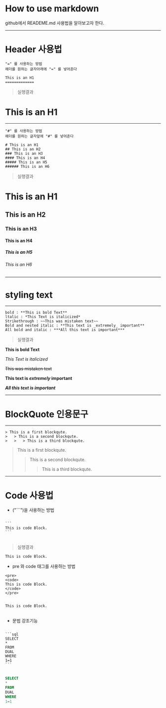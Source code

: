 # How to use markdown

github에서 READEME.md 사용법을 알아보고자 한다.

------------------
# Header 사용법

```
"=" 를 사용하는 방법
헤더를 원하는 글자아래에 "=" 를 넣어준다

This is an H1
=============
```

> 실행결과

This is an H1
========

------------------

```
"#" 를 사용하는 방법
헤더를 원하는 글자앞에 "#" 를 넣어준다

# This is an H1
## This is an H2
### This is an H3
#### This is an H4
##### This is an H5
###### This is an H6
```

> 실행결과

# This is an H1
## This is an H2
### This is an H3
#### This is an H4
##### This is an H5
###### This is an H6

------------------

# styling text

------------------

```
bold : **This is bold Text**
ltalic : *This Text is italicized*
Strikethrough : ~~This was mistaken text~~
Bold and nested italic : **This text is _extremely_ important**
All bold and italic : ***All this text is important***
```
> 실행결과

**This is bold Text**

*This Text is italicized*

~~This was mistaken text~~

**This text is _extremely_ important**

***All this text is important***

------------------

# BlockQuote 인용문구

------------------
```
> This is a first blockqute.
>	> This is a second blockqute.
>	>	> This is a third blockqute.
```

> This is a first blockqute.
>	> This is a second blockqute.
>	>	> This is a third blockqute.

------------------

# Code 사용법

* ("```")을 사용하는 방법

<pre>
<code>
```
This is code Block.
```
</code>
</pre>

> 실행결과

```
This is code Block.
```

* pre 와 code 태그를 사용하는 방법
```
<pre>
<code>
This is code Block.
</code>
</pre>
```

<pre>
<code>
This is code Block.
</code>
</pre>

* 문법 강조기능
<pre>
<code>
```sql
SELECT
*
FROM
DUAL
WHERE
1=1
```
</code>
</pre>

```sql
SELECT
*
FROM
DUAL
WHERE
1=1
```